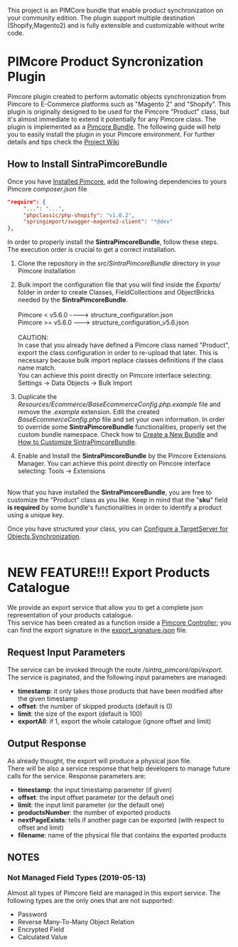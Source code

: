 

This project is an PIMCore bundle that enable product synchronization on your community edition. 
The plugin support multiple destination (Shopify,Magento2) and is fully extensible and customizable without write code. 


# PIMcore Product Syncronization Plugin
Pimcore plugin created to perform automatic objects synchronization from Pimcore to E-Commerce platforms such as "Magento 2" and "Shopify".
This plugin is originally designed to be used for the Pimcore "Product" class, but it's almost immediate to extend it potentially for any Pimcore class.
The plugin is implemented as a [Pimcore Bundle](https://pimcore.com/docs/5.x/Development_Documentation/Extending_Pimcore/Bundle_Developers_Guide/index.html). The following guide will help you to easily install the plugin in your Pimcore environment. For further details and tips check the [Project Wiki](https://github.com/Sintraconsulting/pimcore-product-sync-plugin/wiki)


## How to Install SintraPimcoreBundle

Once you have [Installed Pimcore](https://github.com/Sintraconsulting/pimcore-product-sync-plugin/wiki/Pimcore-Installation-Best-Practices), add the following dependencies to yours Pimcore _composer.json_ file 
``` json
"require": {
     "...": "...",
     "phpclassic/php-shopify": "v1.0.2",
     "springimport/swagger-magento2-client": "*@dev"
},
```
In order to properly install the **SintraPimcoreBundle**, follow these steps. The execution order is crucial to get a correct installation.

1. Clone the repository in the _src/SintraPimcoreBundle_ directory in your Pimcore installation

1. Bulk import the configuration file that you will find inside the _Exports/_ folder in order to create Classes, FieldCollections and ObjectBricks needed  by the **SintraPimcoreBundle**.<br><br>
Pimcore < v5.6.0 ----> structure_configuration.json<br>
Pimcore >= v5.6.0 ---> structure_configuration_v5.6.json<br><br>
CAUTION:<br>In case that you already have defined a Pimcore class named "Product", export the class configuration in order to re-upload that later. This is necessary because bulk import replace classes definitions if the class name match. <br>
You can achieve this point directly on Pimcore interface selecting:
Settings -> Data Objects -> Bulk Import 

1. Duplicate the _Resources/Ecommerce/BaseEcommerceConfig.php.example_ file and remove the _.example_ extension.
Edit the created _BaseEcommerceConfig.php_ file and set your own information.
In order to override some **SintraPimcoreBundle** functionalities, properly set the custom bundle namespace.
Check how to [Create a New Bundle](https://github.com/Sintraconsulting/pimcore-product-sync-plugin/wiki/Create-a-New-Bundle-(Plugin)) and [How to Customize SintraPimcoreBundle](https://github.com/Sintraconsulting/pimcore-product-sync-plugin/wiki/How-to-Customize-SintraPimcoreBundle).

1. Enable and Install the **SintraPimcoreBundle** by the Pimcore Extensions Manager.
You can achieve this point directly on Pimcore interface selecting:
Tools -> Extensions

<br>Now that you have installed the **SintraPimcoreBundle**, you are free to customize the "Product" class as you like. Keep in mind that the "**sku**" field **is required** by some bundle's functionalities in order to identify a product using a unique key.

Once you have structured your class, you can [Configure a TargetServer for Objects Synchronization](https://github.com/Sintraconsulting/pimcore-product-sync-plugin/wiki/Configure-a-TargetServer-for-Objects-Synchronization).
<br><br>
# NEW FEATURE!!! Export Products Catalogue

We provide an export service that allow you to get a complete json representation of your products catalogue.<br>
This service has been created as a function inside a [Pimcore Controller](https://pimcore.com/docs/5.x/Development_Documentation/MVC/Controller.html); you can find the export signature in the [export_signature.json](https://github.com/Sintraconsulting/pimcore-product-sync-plugin/blob/master/export_signature.json) file.

## Request Input Parameters

The service can be invoked through the route _/sintra_pimcore/api/export_.<br>
The service is paginated, and the following input parameters are managed:

* **timestamp**: it only takes those products that have been modified after the given timestamp
* **offset**: the number of skipped products (default is 0)
* **limit**: the size of the export (default is 100)
* **exportAll**: if 1, export the whole catalogue (ignore offset and limit)

## Output Response

As already thought, the export will produce a physical json file.<br>
There will be also a service response that help developers to manage future calls for the service. Response parameters are:

* **timestamp**: the input timestamp parameter (if given)
* **offset**: the input offset parameter (or the default one)
* **limit**: the input limit parameter (or the default one)
* **productsNumber**: the number of exported products
* **nextPageExists**: tells if another page can be exported (with respect to offset and limit)
* **filename**: name of the physical file that contains the exported products

## NOTES
### Not Managed Field Types (2019-05-13)

Almost all types of Pimcore field are managed in this export service. The following types are the only ones that are not supported:

* Password
* Reverse Many-To-Many Object Relation
* Encrypted Field
* Calculated Value

